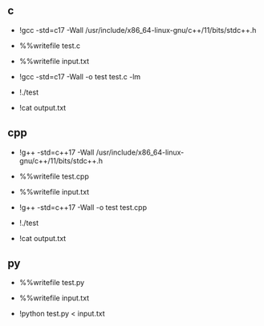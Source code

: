 ## c

* !gcc -std=c17 -Wall /usr/include/x86_64-linux-gnu/c++/11/bits/stdc++.h

* %%writefile test.c

* %%writefile input.txt

* !gcc -std=c17 -Wall -o test test.c -lm
  
* !./test

* !cat output.txt

## cpp

* !g++ -std=c++17 -Wall /usr/include/x86_64-linux-gnu/c++/11/bits/stdc++.h

* %%writefile test.cpp

* %%writefile input.txt

* !g++ -std=c++17 -Wall -o test test.cpp
  
* !./test

* !cat output.txt

## py

* %%writefile test.py

* %%writefile input.txt

* !python test.py < input.txt
